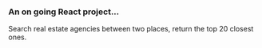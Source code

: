 ### An on going React project...

Search real estate agencies between two places, return the top 20 closest ones.